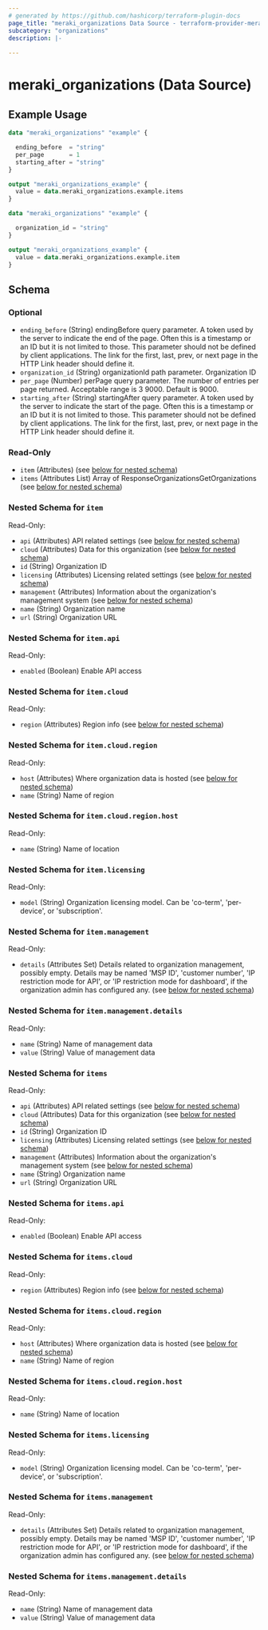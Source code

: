 ```yaml
---
# generated by https://github.com/hashicorp/terraform-plugin-docs
page_title: "meraki_organizations Data Source - terraform-provider-meraki"
subcategory: "organizations"
description: |-
  
---
```


# meraki_organizations (Data Source)



## Example Usage

```terraform
data "meraki_organizations" "example" {

  ending_before  = "string"
  per_page       = 1
  starting_after = "string"
}

output "meraki_organizations_example" {
  value = data.meraki_organizations.example.items
}

data "meraki_organizations" "example" {

  organization_id = "string"
}

output "meraki_organizations_example" {
  value = data.meraki_organizations.example.item
}
```

<!-- schema generated by tfplugindocs -->
## Schema

### Optional

- `ending_before` (String) endingBefore query parameter. A token used by the server to indicate the end of the page. Often this is a timestamp or an ID but it is not limited to those. This parameter should not be defined by client applications. The link for the first, last, prev, or next page in the HTTP Link header should define it.
- `organization_id` (String) organizationId path parameter. Organization ID
- `per_page` (Number) perPage query parameter. The number of entries per page returned. Acceptable range is 3 9000. Default is 9000.
- `starting_after` (String) startingAfter query parameter. A token used by the server to indicate the start of the page. Often this is a timestamp or an ID but it is not limited to those. This parameter should not be defined by client applications. The link for the first, last, prev, or next page in the HTTP Link header should define it.

### Read-Only

- `item` (Attributes) (see [below for nested schema](#nestedatt--item))
- `items` (Attributes List) Array of ResponseOrganizationsGetOrganizations (see [below for nested schema](#nestedatt--items))

<a id="nestedatt--item"></a>
### Nested Schema for `item`

Read-Only:

- `api` (Attributes) API related settings (see [below for nested schema](#nestedatt--item--api))
- `cloud` (Attributes) Data for this organization (see [below for nested schema](#nestedatt--item--cloud))
- `id` (String) Organization ID
- `licensing` (Attributes) Licensing related settings (see [below for nested schema](#nestedatt--item--licensing))
- `management` (Attributes) Information about the organization's management system (see [below for nested schema](#nestedatt--item--management))
- `name` (String) Organization name
- `url` (String) Organization URL

<a id="nestedatt--item--api"></a>
### Nested Schema for `item.api`

Read-Only:

- `enabled` (Boolean) Enable API access


<a id="nestedatt--item--cloud"></a>
### Nested Schema for `item.cloud`

Read-Only:

- `region` (Attributes) Region info (see [below for nested schema](#nestedatt--item--cloud--region))

<a id="nestedatt--item--cloud--region"></a>
### Nested Schema for `item.cloud.region`

Read-Only:

- `host` (Attributes) Where organization data is hosted (see [below for nested schema](#nestedatt--item--cloud--region--host))
- `name` (String) Name of region

<a id="nestedatt--item--cloud--region--host"></a>
### Nested Schema for `item.cloud.region.host`

Read-Only:

- `name` (String) Name of location




<a id="nestedatt--item--licensing"></a>
### Nested Schema for `item.licensing`

Read-Only:

- `model` (String) Organization licensing model. Can be 'co-term', 'per-device', or 'subscription'.


<a id="nestedatt--item--management"></a>
### Nested Schema for `item.management`

Read-Only:

- `details` (Attributes Set) Details related to organization management, possibly empty. Details may be named 'MSP ID', 'customer number', 'IP restriction mode for API', or 'IP restriction mode for dashboard', if the organization admin has configured any. (see [below for nested schema](#nestedatt--item--management--details))

<a id="nestedatt--item--management--details"></a>
### Nested Schema for `item.management.details`

Read-Only:

- `name` (String) Name of management data
- `value` (String) Value of management data




<a id="nestedatt--items"></a>
### Nested Schema for `items`

Read-Only:

- `api` (Attributes) API related settings (see [below for nested schema](#nestedatt--items--api))
- `cloud` (Attributes) Data for this organization (see [below for nested schema](#nestedatt--items--cloud))
- `id` (String) Organization ID
- `licensing` (Attributes) Licensing related settings (see [below for nested schema](#nestedatt--items--licensing))
- `management` (Attributes) Information about the organization's management system (see [below for nested schema](#nestedatt--items--management))
- `name` (String) Organization name
- `url` (String) Organization URL

<a id="nestedatt--items--api"></a>
### Nested Schema for `items.api`

Read-Only:

- `enabled` (Boolean) Enable API access


<a id="nestedatt--items--cloud"></a>
### Nested Schema for `items.cloud`

Read-Only:

- `region` (Attributes) Region info (see [below for nested schema](#nestedatt--items--cloud--region))

<a id="nestedatt--items--cloud--region"></a>
### Nested Schema for `items.cloud.region`

Read-Only:

- `host` (Attributes) Where organization data is hosted (see [below for nested schema](#nestedatt--items--cloud--region--host))
- `name` (String) Name of region

<a id="nestedatt--items--cloud--region--host"></a>
### Nested Schema for `items.cloud.region.host`

Read-Only:

- `name` (String) Name of location




<a id="nestedatt--items--licensing"></a>
### Nested Schema for `items.licensing`

Read-Only:

- `model` (String) Organization licensing model. Can be 'co-term', 'per-device', or 'subscription'.


<a id="nestedatt--items--management"></a>
### Nested Schema for `items.management`

Read-Only:

- `details` (Attributes Set) Details related to organization management, possibly empty. Details may be named 'MSP ID', 'customer number', 'IP restriction mode for API', or 'IP restriction mode for dashboard', if the organization admin has configured any. (see [below for nested schema](#nestedatt--items--management--details))

<a id="nestedatt--items--management--details"></a>
### Nested Schema for `items.management.details`

Read-Only:

- `name` (String) Name of management data
- `value` (String) Value of management data
